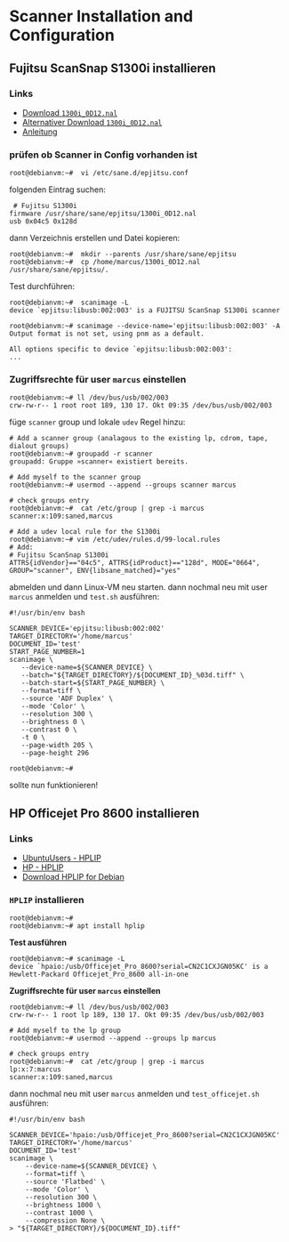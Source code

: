 # Scanner Installation and Configuration

## Fujitsu ScanSnap S1300i installieren

### Links

*   [Download `1300i_0D12.nal`](https://github.com/stevleibelt/scansnap-firmware/blob/master/1300i_0D12.nal)
*   [Alternativer Download `1300i_0D12.nal`](http://www.openfusion.net/public/files/1300i_0D12.nal)
*   [Anleitung](http://www.openfusion.net/linux/scansnap_1300i)


### prüfen ob Scanner in Config vorhanden ist

```
root@debianvm:~#  vi /etc/sane.d/epjitsu.conf
```

folgenden Eintrag suchen:

```
 # Fujitsu S1300i
firmware /usr/share/sane/epjitsu/1300i_0D12.nal
usb 0x04c5 0x128d
```

dann Verzeichnis erstellen und Datei kopieren:

```
root@debianvm:~#  mkdir --parents /usr/share/sane/epjitsu
root@debianvm:~#  cp /home/marcus/1300i_0D12.nal /usr/share/sane/epjitsu/.
```

Test durchführen:

```
root@debianvm:~#  scanimage -L
device `epjitsu:libusb:002:003' is a FUJITSU ScanSnap S1300i scanner
```

```
root@debianvm:~# scanimage --device-name='epjitsu:libusb:002:003' -A
Output format is not set, using pnm as a default.

All options specific to device `epjitsu:libusb:002:003':
...
```

### Zugriffsrechte für user `marcus` einstellen

```
root@debianvm:~# ll /dev/bus/usb/002/003
crw-rw-r-- 1 root root 189, 130 17. Okt 09:35 /dev/bus/usb/002/003
```

füge `scanner` group und lokale `udev` Regel hinzu:

```
# Add a scanner group (analagous to the existing lp, cdrom, tape, dialout groups)
root@debianvm:~# groupadd -r scanner
groupadd: Gruppe »scanner« existiert bereits.

# Add myself to the scanner group
root@debianvm:~# usermod --append --groups scanner marcus

# check groups entry
root@debianvm:~#  cat /etc/group | grep -i marcus
scanner:x:109:saned,marcus

# Add a udev local rule for the S1300i
root@debianvm:~# vim /etc/udev/rules.d/99-local.rules
# Add:
# Fujitsu ScanSnap S1300i
ATTRS{idVendor}=="04c5", ATTRS{idProduct}=="128d", MODE="0664", GROUP="scanner", ENV{libsane_matched}="yes"
```

abmelden und dann Linux-VM neu starten.
dann nochmal neu mit user `marcus` anmelden und `test.sh` ausführen:

```
#!/usr/bin/env bash

SCANNER_DEVICE='epjitsu:libusb:002:002'
TARGET_DIRECTORY='/home/marcus'
DOCUMENT_ID='test'
START_PAGE_NUMBER=1
scanimage \
   --device-name=${SCANNER_DEVICE} \
   --batch="${TARGET_DIRECTORY}/${DOCUMENT_ID}_%03d.tiff" \
   --batch-start=${START_PAGE_NUMBER} \
   --format=tiff \
   --source 'ADF Duplex' \
   --mode 'Color' \
   --resolution 300 \
   --brightness 0 \
   --contrast 0 \
   -t 0 \
   --page-width 205 \
   --page-height 296
```

```
root@debianvm:~# 
```

sollte nun funktionieren!

## HP Officejet Pro 8600 installieren

### Links

*   [UbuntuUsers - HPLIP](https://wiki.ubuntuusers.de/HPLIP/)
*   [HP - HPLIP](https://developers.hp.com/hp-linux-imaging-and-printing)
*   [Download HPLIP for Debian](https://sourceforge.net/projects/hplip/files/hplip/3.23.8/hplip-3.23.8.run/download?use_mirror=nchc)


### `HPLIP` installieren

```
root@debianvm:~# 
root@debianvm:~# apt install hplip
```

**Test ausführen**

```
root@debianvm:~# scanimage -L
device `hpaio:/usb/Officejet_Pro_8600?serial=CN2C1CXJGN05KC' is a Hewlett-Packard Officejet_Pro_8600 all-in-one
```

**Zugriffsrechte für user `marcus` einstellen**

```
root@debianvm:~# ll /dev/bus/usb/002/003
crw-rw-r-- 1 root lp 189, 130 17. Okt 09:35 /dev/bus/usb/002/003

# Add myself to the lp group
root@debianvm:~# usermod --append --groups lp marcus

# check groups entry
root@debianvm:~#  cat /etc/group | grep -i marcus
lp:x:7:marcus
scanner:x:109:saned,marcus
```

dann nochmal neu mit user `marcus` anmelden und `test_officejet.sh` ausführen:

```
#!/usr/bin/env bash

SCANNER_DEVICE='hpaio:/usb/Officejet_Pro_8600?serial=CN2C1CXJGN05KC'
TARGET_DIRECTORY='/home/marcus'
DOCUMENT_ID='test'
scanimage \
    --device-name=${SCANNER_DEVICE} \
    --format=tiff \
    --source 'Flatbed' \
    --mode 'Color' \
    --resolution 300 \
    --brightness 1000 \
    --contrast 1000 \
    --compression None \
> "${TARGET_DIRECTORY}/${DOCUMENT_ID}.tiff"
```
